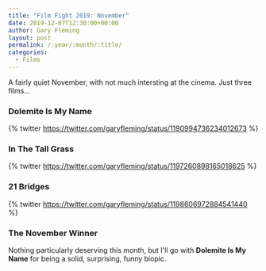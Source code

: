 ```yaml
---
title: "Film Fight 2019: November"
date: 2019-12-07T12:30:00+00:00
author: Gary Fleming
layout: post
permalink: /:year/:month/:title/
categories:
  - Films
---
```


A fairly quiet November, with not much intersting at the cinema. Just three films...

### Dolemite Is My Name

{% twitter https://twitter.com/garyfleming/status/1190994736234012673 %}

### In The Tall Grass

{% twitter https://twitter.com/garyfleming/status/1197260898165018625 %}

### 21 Bridges

{% twitter https://twitter.com/garyfleming/status/1198606972884541440 %}

### The November Winner

Nothing particularly deserving this month, but I'll go with **Dolemite Is My Name** for being a solid, surprising, funny biopic.
